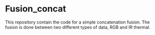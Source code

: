 # Fusion_concat

This repository contain the code for a simple concatenation fusion. 
The fusion is done between two different types of data, RGB and IR thermal.

